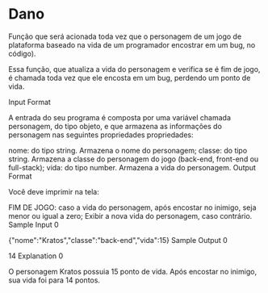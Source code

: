 # Dano
Função que será acionada toda vez que o personagem de um jogo de plataforma baseado na vida de um programador encostrar em um bug,
no código).

Essa função, que atualiza a vida do personagem e verifica se é fim de jogo, é chamada toda vez que ele encosta em um bug, perdendo um ponto de vida.

Input Format

A entrada do seu programa é composta por uma variável chamada personagem, do tipo objeto, e que armazena as informações do personagem nas seguintes propriedades propriedades:

nome: do tipo string. Armazena o nome do personagem;
classe: do tipo string. Armazena a classe do personagem do jogo (back-end, front-end ou full-stack);
vida: do tipo number. Armazena a vida do personagem.
Output Format

Você deve imprimir na tela:

FIM DE JOGO: caso a vida do personagem, após encostar no inimigo, seja menor ou igual a zero;
Exibir a nova vida do personagem, caso contrário.
Sample Input 0

{"nome":"Kratos","classe":"back-end","vida":15}
Sample Output 0

14
Explanation 0

O personagem Kratos possuia 15 ponto de vida. Após encostar no inimigo, sua vida foi para 14 pontos.
